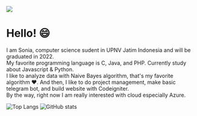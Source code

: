 ![](https://visitor-badge.laobi.icu/badge?page_id=soniatisaputri.soniatisaputri)
# Hello! :smile:
I am Sonia, computer science sudent in UPNV Jatim Indonesia and will be graduated in 2022. <br/>
My favorite programming language is C, Java, and PHP. 
Currently study about Javascript & Python. <br/> 
I like to analyze data with Naive Bayes algorithm, that's my favorite algorithm :heart:. And then, I like to do project management, make basic telegram bot, and build website with Codeigniter. <br/>
By the way, right now I am really interested with cloud especially Azure. <br/>

![Top Langs](https://github-readme-stats.vercel.app/api/top-langs/?username=soniatisaputri&theme=tokyonight)
![GitHub stats](https://github-readme-stats.vercel.app/api?username=soniatisaputri&show_icons=true&theme=tokyonight)
